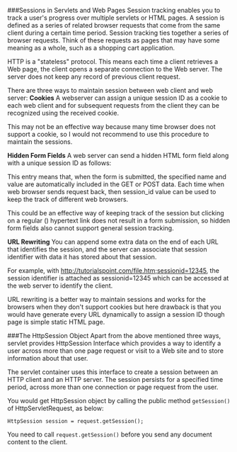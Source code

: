 ###Sessions in Servlets and Web Pages
Session tracking enables you to track a user's progress over multiple servlets or HTML pages. A session is defined as a series of related browser requests that come from the same client during a certain time period. Session tracking ties together a series of browser requests. Think of these requests as pages that may have some meaning as a whole, such as a shopping cart application.

HTTP is a "stateless" protocol.  This means each time a client retrieves a Web page, the client opens a separate connection to the Web server. The server does not keep any record of previous client request.

There are three ways to maintain session between web client and web server:
**Cookies**
A webserver can assign a unique session ID as a cookie to each web client and for subsequent requests from the client they can be recognized using the received cookie.

This may not be an effective way because many time browser does not support a cookie, so I would not recommend to use this procedure to maintain the sessions.

**Hidden Form Fields**
A web server can send a hidden HTML form field along with a unique session ID as follows:

<input type="hidden" name="sessionid" value="12345">

This entry means that, when the form is submitted, the specified name and value are automatically included in the GET or POST data. Each time when web browser sends request back, then session_id value can be used to keep the track of different web browsers.

This could be an effective way of keeping track of the session but clicking on a regular (<A HREF...>) hypertext link does not result in a form submission, so hidden form fields also cannot support general session tracking.

**URL Rewriting**
You can append some extra data on the end of each URL that identifies the session, and the server can associate that session identifier with data it has stored about that session.

For example, with http://tutorialspoint.com/file.htm;sessionid=12345, the session identifier is attached as sessionid=12345 which can be accessed at the web server to identify the client.

URL rewriting is a better way to maintain sessions and works for the browsers when they don't support cookies but here drawback is that you would have generate every URL dynamically to assign a session ID though page is simple static HTML page.


###The HttpSession Object
Apart from the above mentioned three ways, servlet provides HttpSession Interface which provides a way to identify a user across more than one page request or visit to a Web site and to store information about that user.

The servlet container uses this interface to create a session between an HTTP client and an HTTP server. The session persists for a specified time period, across more than one connection or page request from the user.

You would get HttpSession object by calling the public method ```getSession()``` of HttpServletRequest, as below:

```HttpSession session = request.getSession();```  

You need to call ```request.getSession()``` before you send any document content to the client.
